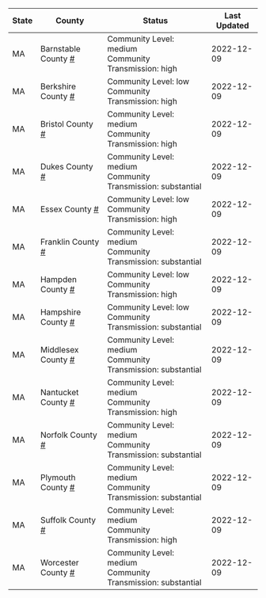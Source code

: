 State | County | Status | Last Updated
--- | --- | --- | --- 
MA | Barnstable County <a href="#barnstable_county">#</a> | <a name="barnstable_county"></a>Community Level: medium<br/>Community Transmission: high | 2022-12-09
MA | Berkshire County <a href="#berkshire_county">#</a> | <a name="berkshire_county"></a>Community Level: low<br/>Community Transmission: high | 2022-12-09
MA | Bristol County <a href="#bristol_county">#</a> | <a name="bristol_county"></a>Community Level: medium<br/>Community Transmission: high | 2022-12-09
MA | Dukes County <a href="#dukes_county">#</a> | <a name="dukes_county"></a>Community Level: medium<br/>Community Transmission: substantial | 2022-12-09
MA | Essex County <a href="#essex_county">#</a> | <a name="essex_county"></a>Community Level: low<br/>Community Transmission: high | 2022-12-09
MA | Franklin County <a href="#franklin_county">#</a> | <a name="franklin_county"></a>Community Level: medium<br/>Community Transmission: substantial | 2022-12-09
MA | Hampden County <a href="#hampden_county">#</a> | <a name="hampden_county"></a>Community Level: low<br/>Community Transmission: high | 2022-12-09
MA | Hampshire County <a href="#hampshire_county">#</a> | <a name="hampshire_county"></a>Community Level: low<br/>Community Transmission: substantial | 2022-12-09
MA | Middlesex County <a href="#middlesex_county">#</a> | <a name="middlesex_county"></a>Community Level: medium<br/>Community Transmission: substantial | 2022-12-09
MA | Nantucket County <a href="#nantucket_county">#</a> | <a name="nantucket_county"></a>Community Level: medium<br/>Community Transmission: high | 2022-12-09
MA | Norfolk County <a href="#norfolk_county">#</a> | <a name="norfolk_county"></a>Community Level: medium<br/>Community Transmission: substantial | 2022-12-09
MA | Plymouth County <a href="#plymouth_county">#</a> | <a name="plymouth_county"></a>Community Level: medium<br/>Community Transmission: substantial | 2022-12-09
MA | Suffolk County <a href="#suffolk_county">#</a> | <a name="suffolk_county"></a>Community Level: medium<br/>Community Transmission: high | 2022-12-09
MA | Worcester County <a href="#worcester_county">#</a> | <a name="worcester_county"></a>Community Level: medium<br/>Community Transmission: substantial | 2022-12-09
